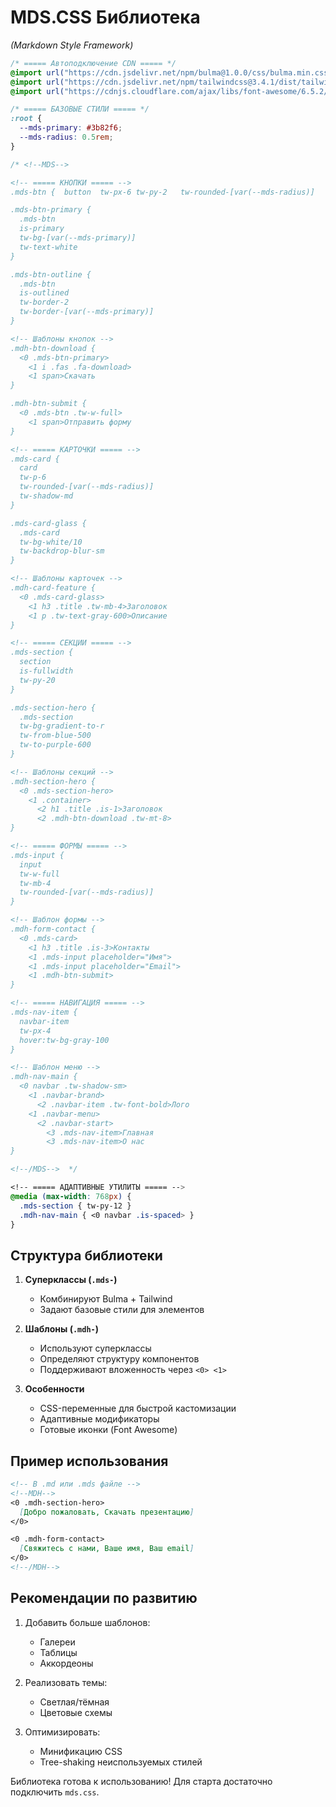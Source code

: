 # **MDS.CSS Библиотека**  
*(Markdown Style Framework)*  

```css
/* ===== Автоподключение CDN ===== */ 
@import url("https://cdn.jsdelivr.net/npm/bulma@1.0.0/css/bulma.min.css");  
@import url("https://cdn.jsdelivr.net/npm/tailwindcss@3.4.1/dist/tailwind.min.css");  
@import url("https://cdnjs.cloudflare.com/ajax/libs/font-awesome/6.5.2/css/all.min.css");  

/* ===== БАЗОВЫЕ СТИЛИ ===== */ 
:root {  
  --mds-primary: #3b82f6;  
  --mds-radius: 0.5rem;  
}  

/* <!--MDS-->   

<!-- ===== КНОПКИ ===== -->  
.mds-btn {  button  tw-px-6 tw-py-2   tw-rounded-[var(--mds-radius)]   tw-transition-all hover:tw-scale-105 }  

.mds-btn-primary {  
  .mds-btn  
  is-primary  
  tw-bg-[var(--mds-primary)]  
  tw-text-white  
}  

.mds-btn-outline {  
  .mds-btn  
  is-outlined  
  tw-border-2  
  tw-border-[var(--mds-primary)]  
}  

<!-- Шаблоны кнопок -->  
.mdh-btn-download {  
  <0 .mds-btn-primary>  
    <1 i .fas .fa-download>  
    <1 span>Скачать  
}  

.mdh-btn-submit {  
  <0 .mds-btn .tw-w-full>  
    <1 span>Отправить форму  
}  

<!-- ===== КАРТОЧКИ ===== -->  
.mds-card {  
  card  
  tw-p-6  
  tw-rounded-[var(--mds-radius)]  
  tw-shadow-md  
}  

.mds-card-glass {  
  .mds-card  
  tw-bg-white/10  
  tw-backdrop-blur-sm  
}  

<!-- Шаблоны карточек -->  
.mdh-card-feature {  
  <0 .mds-card-glass>  
    <1 h3 .title .tw-mb-4>Заголовок  
    <1 p .tw-text-gray-600>Описание  
}  

<!-- ===== СЕКЦИИ ===== -->  
.mds-section {  
  section  
  is-fullwidth  
  tw-py-20  
}  

.mds-section-hero {  
  .mds-section  
  tw-bg-gradient-to-r  
  tw-from-blue-500  
  tw-to-purple-600  
}  

<!-- Шаблоны секций -->  
.mdh-section-hero {  
  <0 .mds-section-hero>  
    <1 .container>  
      <2 h1 .title .is-1>Заголовок  
      <2 .mdh-btn-download .tw-mt-8>  
}  

<!-- ===== ФОРМЫ ===== -->  
.mds-input {  
  input  
  tw-w-full  
  tw-mb-4  
  tw-rounded-[var(--mds-radius)]  
}  

<!-- Шаблон формы -->  
.mdh-form-contact {  
  <0 .mds-card>  
    <1 h3 .title .is-3>Контакты  
    <1 .mds-input placeholder="Имя">  
    <1 .mds-input placeholder="Email">  
    <1 .mdh-btn-submit>  
}  

<!-- ===== НАВИГАЦИЯ ===== -->  
.mds-nav-item {  
  navbar-item  
  tw-px-4  
  hover:tw-bg-gray-100  
}  

<!-- Шаблон меню -->  
.mdh-nav-main {  
  <0 navbar .tw-shadow-sm>  
    <1 .navbar-brand>  
      <2 .navbar-item .tw-font-bold>Лого  
    <1 .navbar-menu>  
      <2 .navbar-start>  
        <3 .mds-nav-item>Главная  
        <3 .mds-nav-item>О нас  
}  

<!--/MDS-->  */

<!-- ===== АДАПТИВНЫЕ УТИЛИТЫ ===== -->  
@media (max-width: 768px) {  
  .mds-section { tw-py-12 }  
  .mdh-nav-main { <0 navbar .is-spaced> }  
}  
```

## **Структура библиотеки**  
1. **Суперклассы (`.mds-`)**  
   - Комбинируют Bulma + Tailwind  
   - Задают базовые стили для элементов  

2. **Шаблоны (`.mdh-`)**  
   - Используют суперклассы  
   - Определяют структуру компонентов  
   - Поддерживают вложенность через `<0> <1>`  

3. **Особенности**  
   - CSS-переменные для быстрой кастомизации  
   - Адаптивные модификаторы  
   - Готовые иконки (Font Awesome)  

## **Пример использования**  
```markdown
<!-- В .md или .mds файле -->  
<!--MDH-->  
<0 .mdh-section-hero>  
  [Добро пожаловать, Скачать презентацию]  
</0>  

<0 .mdh-form-contact>  
  [Свяжитесь с нами, Ваше имя, Ваш email]  
</0>  
<!--/MDH-->  
```

## **Рекомендации по развитию**  
1. Добавить больше шаблонов:  
   - Галереи  
   - Таблицы  
   - Аккордеоны  

2. Реализовать темы:  
   - Светлая/тёмная  
   - Цветовые схемы  

3. Оптимизировать:  
   - Минификацию CSS  
   - Tree-shaking неиспользуемых стилей  

Библиотека готова к использованию! Для старта достаточно подключить `mds.css`.

